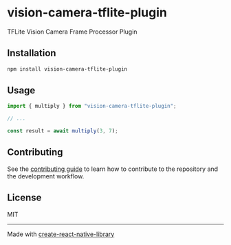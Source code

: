 # vision-camera-tflite-plugin
TFLite Vision Camera Frame Processor Plugin
## Installation

```sh
npm install vision-camera-tflite-plugin
```

## Usage

```js
import { multiply } from "vision-camera-tflite-plugin";

// ...

const result = await multiply(3, 7);
```

## Contributing

See the [contributing guide](CONTRIBUTING.md) to learn how to contribute to the repository and the development workflow.

## License

MIT

---

Made with [create-react-native-library](https://github.com/callstack/react-native-builder-bob)
